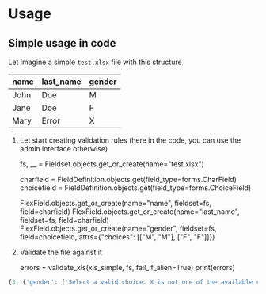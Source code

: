 # Usage


## Simple usage in code

Let imagine a simple `test.xlsx` file with this structure


| name | last_name | gender |
|------|-----------|--------|
| John | Doe       | M      |
| Jane | Doe       | F      |
| Mary | Error     | X      |

1. Let start creating validation rules (here in the code, you can use the admin interface otherwise)


    fs, __ = Fieldset.objects.get_or_create(name="test.xlsx")

    charfield = FieldDefinition.objects.get(field_type=forms.CharField)
    choicefield = FieldDefinition.objects.get(field_type=forms.ChoiceField)

    FlexField.objects.get_or_create(name="name", fieldset=fs, field=charfield)
    FlexField.objects.get_or_create(name="last_name", fieldset=fs, field=charfield)
    FlexField.objects.get_or_create(name="gender", fieldset=fs, field=choicefield,
                                    attrs={"choices": [["M", "M"], ["F", "F"]]})


2. Validate the file against it

    errors = validate_xls(xls_simple, fs, fail_if_alien=True)
    print(errors)

```python
{3: {'gender': ['Select a valid choice. X is not one of the available choices.']}}

```
